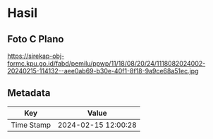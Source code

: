 # Hasil

## Foto C Plano

https://sirekap-obj-formc.kpu.go.id/fabd/pemilu/ppwp/11/18/08/20/24/1118082024002-20240215-114132--aee0ab69-b30e-40f1-8f18-9a9ce68a51ec.jpg


## Metadata

| Key        | Value               |
| ---------- | ------------------- |
| Time Stamp | 2024-02-15 12:00:28 |



